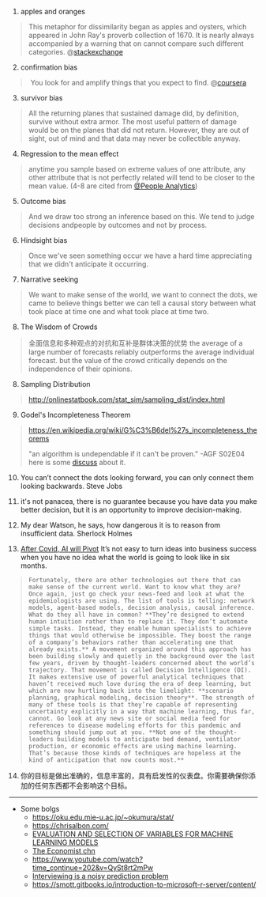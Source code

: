 
1. apples and oranges
> This metaphor for dissimilarity began as apples and oysters, which appeared in John Ray's proverb collection of 1670. It is nearly always accompanied by a warning that on cannot compare such different categories.
> @[stackexchange](https://english.stackexchange.com/questions/132871/origin-of-comparing-apples-and-oranges)

2. confirmation bias
>  You look for and amplify things that you expect to find. 
@[coursera](https://www.coursera.org/learn/dataviz-dashboards/home)

3. survivor bias
> All the returning planes that sustained damage did, by definition, survive without extra armor. The most useful pattern of damage would be on the planes that did not return. However, they are out of sight, out of mind and that data may never be collectible anyway. 

4. Regression to the mean effect 
> anytime you sample based on extreme values of one attribute, any other attribute that is not perfectly related will tend to be closer to the mean value. (4-8 are cited from [@People Analytics](https://www.coursera.org/learn/wharton-people-analytics))

5. Outcome bias
> And we draw too strong an inference based on this. We tend to judge decisions andpeople by outcomes and not by process. 

6. Hindsight bias
> Once we've seen something occur we have a hard time appreciating that we didn't anticipate it occurring. 

7. Narrative seeking
> We want to make sense of the world, we want to connect the dots, we came to believe things better we can tell a causal story between what took place at time one and what took place at time two. 

8. The Wisdom of Crowds
> 全面信息和多种观点的对抗和互补是群体决策的优势
> the average of a large number of forecasts reliably outperforms the average individual forecast. but the value of the crowd critically depends on the independence of their opinions. 

8. Sampling Distribution
> http://onlinestatbook.com/stat_sim/sampling_dist/index.html

9. Godel's Incompleteness Theorem
> https://en.wikipedia.org/wiki/G%C3%B6del%27s_incompleteness_theorems
> 
> "an algorithm is undependable if it can't be proven." -AGF S02E04
here is some [discuss](https://www.reddit.com/r/thegoodwife/comments/86zacx/the_good_fight_episode_discussions02e04_day_429/) about it.

10. You can’t connect the dots looking forward, you can only connect them looking backwards. Steve Jobs

11. it's not panacea, there is no guarantee because you have data you make better decision, but it is an opportunity to improve decision-making.

12. My dear Watson, he says, how dangerous it is to reason from insufficient data. Sherlock Holmes

13. [After Covid, AI will Pivot](https://towardsdatascience.com/after-covid-ai-will-pivot-dbe9dd06327)
It’s not easy to turn ideas into business success when you have no idea what the world is going to look like in six months.

> `Fortunately, there are other technologies out there that can make sense of the current world. Want to know what they are? Once again, just go check your news-feed and look at what the epidemiologists are using. The list of tools is telling: network models, agent-based models, decision analysis, causal inference. What do they all have in common? **They’re designed to extend human intuition rather than to replace it. They don’t automate simple tasks. Instead, they enable human specialists to achieve things that would otherwise be impossible. They boost the range of a company’s behaviors rather than accelerating one that already exists.**
A movement organized around this approach has been building slowly and quietly in the background over the last few years, driven by thought-leaders concerned about the world’s trajectory. That movement is called Decision Intelligence (DI). It makes extensive use of powerful analytical techniques that haven’t received much love during the era of deep learning, but which are now hurtling back into the limelight: **scenario planning, graphical modeling, decision theory**. The strength of many of these tools is that they’re capable of representing uncertainty explicitly in a way that machine learning, thus far, cannot.
Go look at any news site or social media feed for references to disease modeling efforts for this pandemic and something should jump out at you. **Not one of the thought-leaders building models to anticipate bed demand, ventilator production, or economic effects are using machine learning. That’s because those kinds of techniques are hopeless at the kind of anticipation that now counts most.**`

14. 你的目标是做出准确的，信息丰富的，具有启发性的仪表盘。你需要确保你添加的任何东西都不会影响这个目标。

---
- Some bolgs
  - https://oku.edu.mie-u.ac.jp/~okumura/stat/
  - https://chrisalbon.com/
  - [EVALUATION AND SELECTION OF VARIABLES FOR MACHINE LEARNING MODELS](https://www.mql5.com/en/articles/2029?)
  - [The Economist chn](http://www.tegbr.com/)
  - https://www.youtube.com/watch?time_continue=202&v=QySt8rt2mPw
  - [Interviewing is a noisy prediction problem](https://erikbern.com/2018/05/02/interviewing-is-a-noisy-prediction-problem.html)
  - https://smott.gitbooks.io/introduction-to-microsoft-r-server/content/
